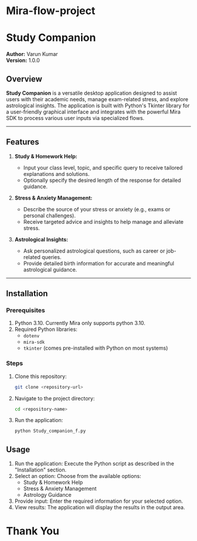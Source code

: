 # Mira-flow-project
# Study Companion

**Author:** Varun Kumar  
**Version:** 1.0.0  

## Overview

**Study Companion** is a versatile desktop application designed to assist users with their academic needs, manage exam-related stress, and explore astrological insights. The application is built with Python's Tkinter library for a user-friendly graphical interface and integrates with the powerful Mira SDK to process various user inputs via specialized flows.

---

## Features

1. **Study & Homework Help:**  
   - Input your class level, topic, and specific query to receive tailored explanations and solutions.
   - Optionally specify the desired length of the response for detailed guidance.

2. **Stress & Anxiety Management:**  
   - Describe the source of your stress or anxiety (e.g., exams or personal challenges).  
   - Receive targeted advice and insights to help manage and alleviate stress.

3. **Astrological Insights:**  
   - Ask personalized astrological questions, such as career or job-related queries.  
   - Provide detailed birth information for accurate and meaningful astrological guidance.

---

## Installation

### Prerequisites
1. Python 3.10. Currently Mira only supports python 3.10.
2. Required Python libraries:
   - `dotenv`
   - `mira-sdk`
   - `tkinter` (comes pre-installed with Python on most systems)

### Steps
1. Clone this repository:
   ```bash
   git clone <repository-url>
   
2. Navigate to the project directory:
   ```bash
   cd <repository-name>
3. Run the application:
   ```Bash
   python Study_companion_f.py


## Usage
1. Run the application: Execute the Python script as described in the "Installation" section.
2. Select an option: Choose from the available options:
   - Study & Homework Help
   - Stress & Anxiety Management
   - Astrology Guidance
3. Provide input: Enter the required information for your selected option.
4. View results: The application will display the results in the output area.

# Thank You
